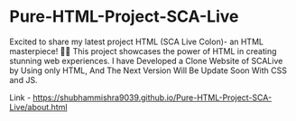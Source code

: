 # Pure-HTML-Project-SCA-Live

Excited to share my latest project HTML (SCA Live Colon)- an HTML masterpiece! 🚀✨ This project showcases the power of HTML in creating stunning web experiences.  I have Developed a Clone Website of SCALive by Using only HTML,
And The Next Version Will Be Update Soon With CSS and JS.

Link - https://shubhammishra9039.github.io/Pure-HTML-Project-SCA-Live/about.html
